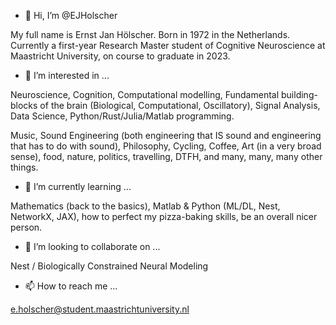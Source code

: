 - 👋 Hi, I’m @EJHolscher

My full name is Ernst Jan Hölscher. Born in 1972 in the Netherlands. Currently a first-year Research Master student of Cognitive Neuroscience at Maastricht University, on course to graduate in 2023.

- 👀 I’m interested in ...

Neuroscience, Cognition, Computational modelling, Fundamental building-blocks of the brain (Biological, Computational, Oscillatory), Signal Analysis, Data Science, Python/Rust/Julia/Matlab programming. 

Music, Sound Engineering (both engineering that IS sound and engineering that has to do with sound), Philosophy, Cycling, Coffee, Art (in a very broad sense), food, nature, politics, travelling, DTFH, and many, many, many other things.

- 🌱 I’m currently learning ...

Mathematics (back to the basics), Matlab & Python (ML/DL, Nest, NetworkX, JAX), how to perfect my pizza-baking skills, be an overall nicer person.

- 💞️ I’m looking to collaborate on ...

Nest / Biologically Constrained Neural Modeling

- 📫 How to reach me ...

e.holscher@student.maastrichtuniversity.nl 

<!---
EJHolscher/EJHolscher is a ✨ special ✨ repository because its `README.md` (this file) appears on your GitHub profile.
You can click the Preview link to take a look at your changes.
--->
